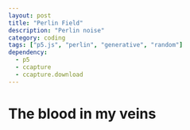 ```yaml
---
layout: post
title: "Perlin Field"
description: "Perlin noise"
category: coding
tags: ["p5.js", "perlin", "generative", "random"]
dependency:
  - p5
  - ccapture
  - ccapture.download
---
```


# The blood in my veins

<div class="p5-sketch" id="perlin-canvas">
    <script type="text/javascript" src="/assets/js/p5/particle.js"></script>
    <script type="text/javascript" src="/assets/js/p5/perlinField.js"></script>
</div>

<!-- <script>
  var capturer = new CCapture({
    format: 'gif',
    framerate: 60,
    verbose: true,
  })
</script> -->
